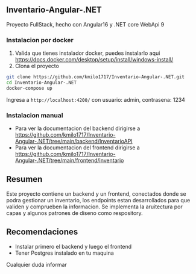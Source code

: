 ## Inventario-Angular-.NET

Proyecto FullStack, hecho con Angular16 y .NET core WebApi 9

### Instalacion por docker

1. Valida que tienes instalador docker, puedes instalarlo aqui https://docs.docker.com/desktop/setup/install/windows-install/
2. Clona el proyecto

```bash
git clone https://github.com/kmilo1717/Inventario-Angular-.NET.git
cd Inventario-Angular-.NET
docker-compose up
```
Ingresa a `http://localhost:4200/` con usuario: admin, contrasena: 1234

### Instalacion manual

- Para ver la documentacion del backend dirigirse a https://github.com/kmilo1717/Inventario-Angular-.NET/tree/main/backend/InventarioAPI
- Para ver la documentacion del frontend dirigirse a https://github.com/kmilo1717/Inventario-Angular-.NET/tree/main/frontend/inventario


## Resumen

Este proyecto contiene un backend y un frontend, conectados donde se podra gestionar un inventario, los endpoints estan desarrollados para que validen y comprueben la informacion.
Se implementa la aruitectura por capas y algunos patrones de diseno como respository. 

## Recomendaciones

- Instalar primero el backend y luego el frontend
- Tener Postgres instalado en tu maquina

Cualquier duda informar
